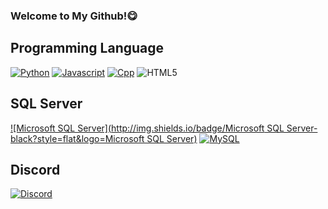 ### Welcome to My Github!😋

## Programming Language
[![Python](http://img.shields.io/badge/Python-black?style=flat&logo=python)](#) <!-- py -->
[![Javascript](http://img.shields.io/badge/Javascript-black?style=flat&logo=javascript)](#) <!-- js -->
[![Cpp](http://img.shields.io/badge/C++-black?style=flat&logo=C%2B%2B)](#) <!-- CPP --> 
![HTML5](https://img.shields.io/badge/HTML5-black?style=flat&logo=HTML5) <!-- html -->
<!-- C# Html 등등.. 추가예정이긴한데.. 귀찮아서 안하려나.. -->

## SQL Server
[![Microsoft SQL Server](http://img.shields.io/badge/Microsoft SQL Server-black?style=flat&logo=Microsoft SQL Server)](#) <!-- MSSql -->
[![MySQL](http://img.shields.io/badge/MySQL-black?style=flat&logo=MySQL)](#) <!-- MySQL -->

## Discord
[![Discord](http://img.shields.io/badge/사탕%230001-white?style=flat&logo=discord)](#) <!-- 디스코드 -->
